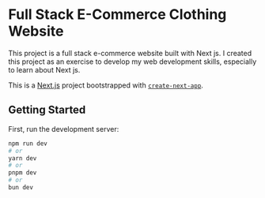 # Full Stack E-Commerce Clothing Website

This project is a full stack e-commerce website built with Next js. I created this project as an exercise to develop my web development skills, especially to learn about Next js.

This is a [Next.js](https://nextjs.org/) project bootstrapped with [`create-next-app`](https://github.com/vercel/next.js/tree/canary/packages/create-next-app).

## Getting Started

First, run the development server:

```bash
npm run dev
# or
yarn dev
# or
pnpm dev
# or
bun dev
```
